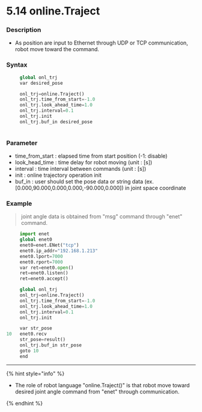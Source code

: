 ﻿# 5.14 online.Traject


### Description  
* As position are input to Ethernet through UDP or TCP communication, robot move toward the command. 

### Syntax 
```python
     global onl_trj
     var desired_pose 

     onl_trj=online.Traject()
     onl_trj.time_from_start=-1.0
     onl_trj.look_ahead_time=1.0
     onl_trj.interval=0.1
     onl_trj.init
     onl_trj.buf_in desired_pose
 
```

### Parameter 
* time_from_start : elapsed time from start position (-1: disable)  
* look_head_time : time delay for robot moving (unit : [s])  
* interval : time interval between commands (unit : [s])  
* init : online trajectory operation init  
* buf_in  : user should set the pose data or string data (ex. [0.000,90.000,0.000,0.000,-90.000,0.000]) in joint space coordinate



### Example
> joint angle data is obtained from "msg" command through "enet" command. 

```python
     import enet
     global enet0
     enet0=enet.ENet("tcp")
     enet0.ip_addr="192.168.1.213"
     enet0.lport=7000
     enet0.rport=7000
     var ret=enet0.open()
     ret=enet0.listen()
     ret=enet0.accept()

     global onl_trj
     onl_trj=online.Traject()
     onl_trj.time_from_start=-1.0
     onl_trj.look_ahead_time=1.0
     onl_trj.interval=0.1
     onl_trj.init

     var str_pose
10   enet0.recv
     str_pose=result()
     onl_trj.buf_in str_pose
     goto 10
     end 
```


--- 
{% hint style="info" %}

* The role of robot language "online.Traject()" is that robot move toward desired joint angle command from "enet" through communication.   

{% endhint %}
